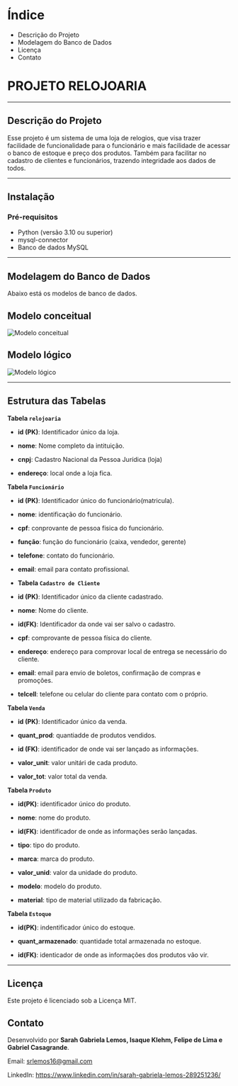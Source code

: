 # **Índice**

- Descrição do Projeto
- Modelagem do Banco de Dados
- Licença
- Contato


# **PROJETO RELOJOARIA**
---

## Descrição do Projeto

 Esse projeto é um sistema de uma loja de relogios, que visa trazer facilidade de funcionalidade para o funcionário
  e mais facilidade de acessar o banco de estoque e preço dos produtos.
  Também para facilitar no cadastro de clientes e funcionários, trazendo integridade aos dados de todos.

---

## Instalação

### Pré-requisitos

- Python (versão 3.10 ou superior)
- mysql-connector
- Banco de dados MySQL

---

## Modelagem do Banco de Dados
Abaixo está os modelos de banco de dados.

**Modelo conceitual**
---
![Modelo conceitual]([https://github.com/Sarahlemonede](https://github.com/Sarahlemonede09/PROJETO-RELOJOARIA/blob/main/MODELO-CONCEITUAL.BD.pdf))

**Modelo lógico**
---
![Modelo lógico]([https://github.com/](https://github.com/Sarahlemonede09/PROJETO-RELOJOARIA/blob/main/TABELA-FISICA.BD.pdf))

---

## Estrutura das Tabelas

**Tabela `relojoaria`**

 - **id (PK)**: Identificador único da loja.


- **nome**: Nome completo da intituição.


- **cnpj**: Cadastro Nacional da Pessoa Jurídica (loja)


- **endereço**: local onde a loja fica.



 **Tabela `Funcionário`**

- **id (PK)**: Identificador único do funcionário(matricula).


- **nome**: identificação do funcionário.


- **cpf**: conprovante de pessoa fisica do funcionário.


- **função**: função do funcionário (caixa, vendedor, gerente)


- **telefone**: contato do funcionário.


- **email**: email para contato profissional.



- **Tabela `Cadastro de Cliente`**



- **id (PK)**: Identificador único da cliente cadastrado.


- **nome**: Nome do cliente.


- **id(FK)**: Identificador da onde vai ser salvo o cadastro.


- **cpf**: comprovante de pessoa física do cliente.


- **endereço**: endereço para comprovar local de entrega se necessário do cliente.


- **email**: email para envio de boletos, confirmação de compras e promoções.


- **telcell**: telefone ou celular do cliente para contato com o próprio.



**Tabela `Venda`**



- **id (PK)**: Identificador único da venda.


- **quant_prod**: quantiadde de produtos vendidos.


- **id (FK)**: identificador de onde vai ser lançado as informações.


- **valor_unit**: valor unitári de cada produto.


- **valor_tot**: valor total da venda.



**Tabela `Produto`**



- **id(PK)**: identificador único do  produto.


- **nome**: nome do produto.


- **id(FK)**: identificador de onde as informações serão lançadas.


- **tipo**: tipo do produto.


- **marca**: marca do produto.


- **valor_unid**: valor da unidade do produto.


- **modelo**: modelo do produto.


- **material**: tipo de material utilizado da fabricação.



**Tabela `Estoque`**



- **id(PK)**: indentificador único do estoque.


- **quant_armazenado**: quantidade total armazenada no estoque.


- **id(FK)**: identicador de onde as informações dos produtos vão vir.



---

## Licença

Este projeto é licenciado sob a Licença MIT.

## Contato

Desenvolvido por **Sarah Gabriela Lemos, Isaque Klehm, Felipe de Lima e Gabriel Casagrande**. 


Email: srlemos16@gmail.com


LinkedIn: https://www.linkedin.com/in/sarah-gabriela-lemos-289251236/
